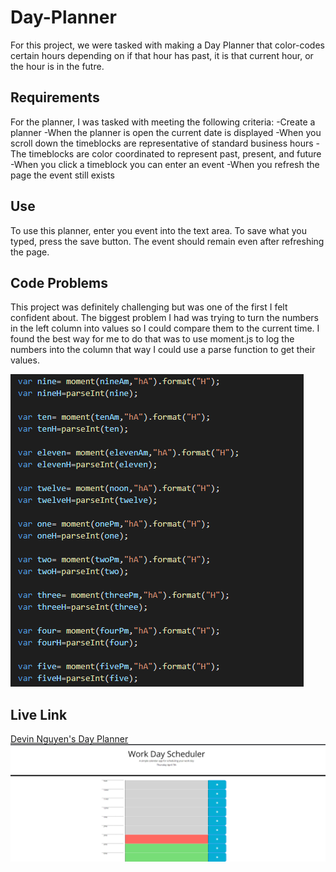 # Day-Planner
For this project, we were tasked with making a Day Planner that color-codes certain hours depending on if that hour has past, it is that current hour, or the hour is in the futre.

## Requirements
For the planner, I was tasked with meeting the following criteria:
-Create a planner
-When the planner is open the current date is displayed
-When you scroll down the timeblocks are representative of standard business hours
-The timeblocks are color coordinated to represent past, present, and future
-When you click a timeblock you can enter an event
-When you refresh the page the event still exists

## Use
To use this planner, enter you event into the text area. To save what you typed, press the save button. The event should remain even after refreshing the page.

## Code Problems
This project was definitely challenging but was one of the first I felt confident about. The biggest problem I had was trying to turn the numbers in the left column into values so I could compare them to the current time. I found the best way for me to do that was to use moment.js to log the numbers into the column that way I could use a parse function to get their values.

![CodeSnippet](https://github.com/kuyadevin/Day-Planner/blob/main/Assets/Screenshot%20(22).png)

## Live Link
[Devin Nguyen's Day Planner](https://kuyadevin.github.io/Day-Planner/)
![Example](https://github.com/kuyadevin/Day-Planner/blob/main/Assets/Screenshot%20(20).png)
